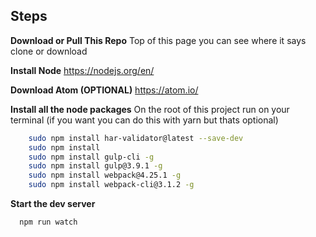 ## Steps

**Download or Pull This Repo**
	Top of this page you can see where it says clone or download

 **Install Node**
	https://nodejs.org/en/

**Download Atom (OPTIONAL)**
	https://atom.io/

 **Install all the node packages** 
On the root of this project run on your terminal (if you want you can do this with yarn but thats optional)
```bash
    sudo npm install har-validator@latest --save-dev
    sudo npm install
    sudo npm install gulp-cli -g
    sudo npm install gulp@3.9.1 -g 
    sudo npm install webpack@4.25.1 -g
    sudo npm install webpack-cli@3.1.2 -g
```

**Start the dev server**
```bash
  npm run watch
```
